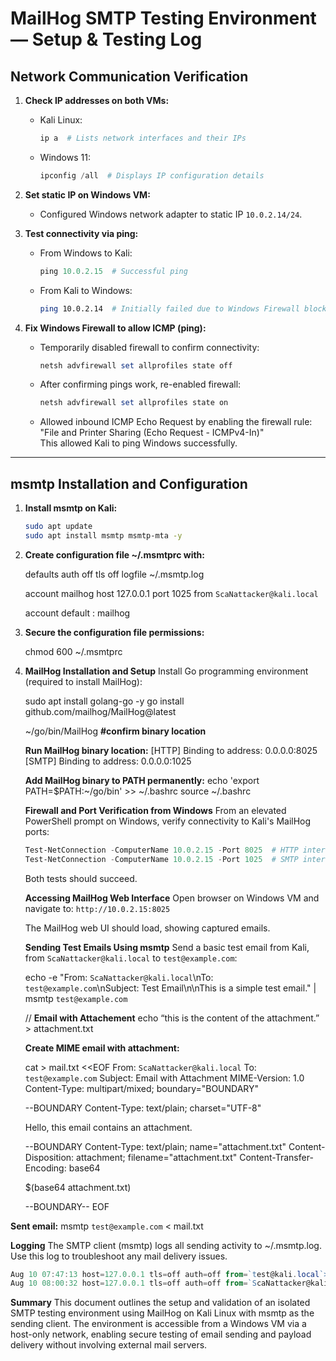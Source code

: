 # MailHog SMTP Testing Environment — Setup & Testing Log

## Network Communication Verification

1. **Check IP addresses on both VMs:**

   - Kali Linux:  
     ```bash
     ip a  # Lists network interfaces and their IPs
     ```
   - Windows 11:  
     ```powershell
     ipconfig /all  # Displays IP configuration details
     ```

2. **Set static IP on Windows VM:**

   - Configured Windows network adapter to static IP `10.0.2.14/24`.

3. **Test connectivity via ping:**

   - From Windows to Kali:  
     ```powershell
     ping 10.0.2.15  # Successful ping
     ```
   - From Kali to Windows:  
     ```bash
     ping 10.0.2.14  # Initially failed due to Windows Firewall blocking ICMP
     ```

4. **Fix Windows Firewall to allow ICMP (ping):**

   - Temporarily disabled firewall to confirm connectivity:  
     ```powershell
     netsh advfirewall set allprofiles state off
     ```
   - After confirming pings work, re-enabled firewall:  
     ```powershell
     netsh advfirewall set allprofiles state on
     ```
   - Allowed inbound ICMP Echo Request by enabling the firewall rule:  
     "File and Printer Sharing (Echo Request - ICMPv4-In)"  
     This allowed Kali to ping Windows successfully.

---

## msmtp Installation and Configuration

1. **Install msmtp on Kali:**

   ```bash
   sudo apt update
   sudo apt install msmtp msmtp-mta -y
   
2. **Create configuration file ~/.msmtprc with:**

    defaults
    auth           off
    tls            off
    logfile        ~/.msmtp.log

    account        mailhog
    host           127.0.0.1
    port           1025
    from          `ScaNattacker@kali.local`

    account default : mailhog

   
 3. **Secure the configuration file permissions:**

    chmod 600 ~/.msmtprc


 4. **MailHog Installation and Setup**
    Install Go programming environment (required to install MailHog):

    sudo apt install golang-go -y
    go install github.com/mailhog/MailHog@latest

    ~/go/bin/MailHog **#confirm binary location**

    **Run MailHog binary location:**
    [HTTP] Binding to address: 0.0.0.0:8025
    [SMTP] Binding to address: 0.0.0.0:1025

    **Add MailHog binary to PATH permanently:**
    echo 'export PATH=$PATH:~/go/bin' >> ~/.bashrc
    source ~/.bashrc


    **Firewall and Port Verification from Windows**
    From an elevated PowerShell prompt on Windows, verify connectivity to Kali's MailHog ports:
    ```powershell
    Test-NetConnection -ComputerName 10.0.2.15 -Port 8025  # HTTP interface
    Test-NetConnection -ComputerName 10.0.2.15 -Port 1025  # SMTP interface
    ```

    Both tests should succeed.


    **Accessing MailHog Web Interface**
    Open browser on Windows VM and navigate to:
    `http://10.0.2.15:8025`

    The MailHog web UI should load, showing captured emails.


    **Sending Test Emails Using msmtp**
    Send a basic test email from Kali, from `ScaNattacker@kali.local` to `test@example.com`:

    echo -e "From: `ScaNattacker@kali.local`\nTo: `test@example.com`\nSubject: Test Email\n\nThis is a simple test email." | msmtp `test@example.com`

    //
    **Email with Attachement**
    echo “this is the content of the attachment.” > attachment.txt

    **Create MIME email with attachment:**

    cat > mail.txt <<EOF
    From: `ScaNattacker@kali.local`
    To: `test@example.com`
    Subject: Email with Attachment
    MIME-Version: 1.0
    Content-Type: multipart/mixed; boundary="BOUNDARY"

    --BOUNDARY
    Content-Type: text/plain; charset="UTF-8"

    Hello, this email contains an attachment.

    --BOUNDARY
    Content-Type: text/plain; name="attachment.txt"
    Content-Disposition: attachment; filename="attachment.txt"
    Content-Transfer-Encoding: base64

    $(base64 attachment.txt)

    --BOUNDARY--
    EOF



   **Sent email:**
   msmtp `test@example.com` < mail.txt



   **Logging**
   The SMTP client (msmtp) logs all sending activity to ~/.msmtp.log. Use this log to troubleshoot any mail delivery issues.
   ```powershell
   Aug 10 07:47:13 host=127.0.0.1 tls=off auth=off from=`test@kali.local`>
   Aug 10 08:00:32 host=127.0.0.1 tls=off auth=off from=`ScaNattacker@kali.local`>
   ```


   **Summary**
   This document outlines the setup and validation of an isolated SMTP testing environment using MailHog on Kali Linux with msmtp as the sending client. The environment is accessible from a Windows VM via a host-only network, enabling secure testing of email sending and payload delivery without involving external mail servers.

